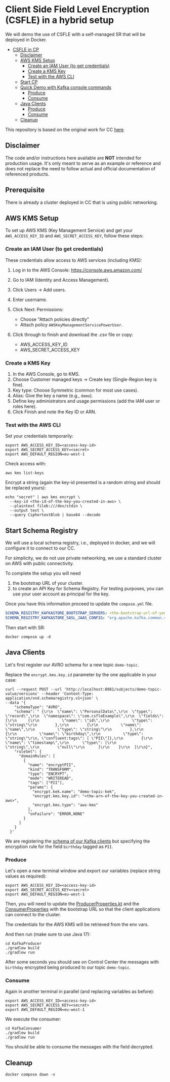 # Client Side Field Level Encryption (CSFLE) in a hybrid setup

We will demo the use of CSFLE with a self-managed SR that will be deployed in Docker.

- [CSFLE in CP](#csfle-in-cp)
    - [Disclaimer](#disclaimer)
    - [AWS KMS Setup](#aws-kms-setup)
        - [Create an IAM User (to get credentials)](#create-an-iam-user-to-get-credentials)
        - [Create a KMS Key](#create-a-kms-key)
        - [Test with the AWS CLI](#test-with-the-aws-cli)
    - [Start CP](#start-cp)
    - [Quick Demo with Kafka console commands](#quick-demo-with-kafka-console-commands)
        - [Produce](#produce)
        - [Consume](#consume)
    - [Java Clients](#java-clients)
        - [Produce](#produce-1)
        - [Consume](#consume-1)
    - [Cleanup](#cleanup)

This repository is based on the original work for CC [here](https://github.com/pneff93/csfle).

## Disclaimer

The code and/or instructions here available are **NOT** intended for production usage.
It's only meant to serve as an example or reference and does not replace the need to follow actual and official
documentation of referenced products.

## Prerequisite

There is already a cluster deployed in CC that is using public networking.

## AWS KMS Setup

To set up AWS KMS (Key Management Service) and get your `AWS_ACCESS_KEY_ID` and `AWS_SECRET_ACCESS_KEY`, follow these
steps:

### Create an IAM User (to get credentials)

These credentials allow access to AWS services (including KMS):

1. Log in to the AWS Console: https://console.aws.amazon.com/
2. Go to IAM (Identity and Access Management).
3. Click Users → Add users.
4. Enter username.
5. Click Next: Permissions:
    - Choose "Attach policies directly"
    - Attach policy `AWSKeyManagementServicePowerUser`.

6. Click through to finish and download the .csv file or copy:
    - AWS_ACCESS_KEY_ID
    - AWS_SECRET_ACCESS_KEY

### Create a KMS Key

1. In the AWS Console, go to KMS.
2. Choose Customer managed keys → Create key (Single-Region key is fine).
3. Key type: Choose Symmetric (common for most use cases).
4. Alias: Give the key a name (e.g., `demo`).
5. Define key administrators and usage permissions (add the IAM user or roles here).
6. Click Finish and note the Key ID or ARN.

### Test with the AWS CLI

Set your credentials temporarily:

```shell
export AWS_ACCESS_KEY_ID=<access-key-id>
export AWS_SECRET_ACCESS_KEY=<secret>
export AWS_DEFAULT_REGION=eu-west-1
```

Check access with:

```shell
aws kms list-keys
```

Encrypt a string (again the key-id presented is a random string and should be replaced yours):

```shell
echo "secret" | aws kms encrypt \
  --key-id <the-id-of-the-key-you-created-in-aws> \
  --plaintext fileb:///dev/stdin \
  --output text \
  --query CiphertextBlob | base64 --decode
```

## Start Schema Registry

We will use a local schema registry, i.e., deployed in docker, and we will configure it to connect to our CC.

For simplicity, we do not use private networking, we use a standard cluster on AWS with public connectivity.

To complete the setup you will need

1. the bootstrap URL of your cluster.
2. to create an API Key for Schema Registry. For testing purposes, you can use your user account as principal for the
   key.

Once you have this information proceed to update the `compose.yml` file.

```yml
SCHEMA_REGISTRY_KAFKASTORE_BOOTSTRAP_SERVERS: <the-bootstrap-url-of-your-cluster>
SCHEMA_REGISTRY_KAFKASTORE_SASL_JAAS_CONFIG: "org.apache.kafka.common.security.plain.PlainLoginModule required username='<CC-API-KEY>' password='CC-API-SECRET';"
```

Then start with SR:

```shell
docker compose up -d
```

## Java Clients

Let's first register our AVRO schema for a new topic `demo-topic`.

Replace the `encrypt.kms.key.id` parameter by the one applicable in your case:

```shell
curl --request POST --url 'http://localhost:8081/subjects/demo-topic-value/versions' --header 'Content-Type: application/vnd.schemaregistry.v1+json' \
--data '{
    "schemaType": "AVRO",  
    "schema": " {\r\n  \"name\": \"PersonalData\",\r\n  \"type\": \"record\",\r\n  \"namespace\": \"com.csfleExample\",\r\n  \"fields\": [\r\n     {\r\n          \"name\": \"id\",\r\n          \"type\": \"string\"\r\n        },\r\n        {\r\n          \"name\": \"name\",\r\n          \"type\": \"string\"\r\n        },\r\n        {\r\n          \"name\": \"birthday\",\r\n          \"type\": \"string\"\r\n, \"confluent:tags\": [ \"PII\"]},\r\n        {\r\n      \"name\": \"timestamp\",\r\n      \"type\": [\r\n        \"string\",\r\n        \"null\"\r\n      ]\r\n    }\r\n  ]\r\n}",
    "ruleSet": {
      "domainRules": [
        {
          "name": "encryptPII",
          "kind": "TRANSFORM",
          "type": "ENCRYPT",
          "mode": "WRITEREAD",
          "tags": ["PII"],
          "params": {
            "encrypt.kek.name": "demo-topic-kek",
            "encrypt.kms.key.id": "<the-arn-of-the-key-you-created-in-aws>",
            "encrypt.kms.type": "aws-kms"
          },
          "onFailure": "ERROR,NONE"
        }
      ]
    }
  }'
  ```

We are registering the [schema of our Kafka clients](./KafkaConsumer/src/main/avro/personalData.avsc) but specifying the
encryption rule for the field `birthday` tagged as `PII`.

### Produce

Let's open a new terminal window and export our variables (replace string values as required):

```shell
export AWS_ACCESS_KEY_ID=<access-key-id>
export AWS_SECRET_ACCESS_KEY=<secret>
export AWS_DEFAULT_REGION=eu-west-1
```

Then, you will need to update the [ProducerProperties.kt](KafkaProducer/src/main/kotlin/ProducerProperties.kt) and
the [ConsumerProperties](KafkaConsumer/src/main/kotlin/ConsumerProperties.kt) with the bootstrap URL so that the client
applications can connect to the cluster.

The credentials for the AWS KMS will be retrieved from the env vars.

And then run (make sure to use Java 17):

```shell
cd KafkaProducer
./gradlew build
./gradlew run
```

After some seconds you should see on Control Center the messages with `birthday` encrypted being produced to our topic
`demo-topic`.

### Consume

Again in another terminal in parallel (and replacing variables as before):

```shell
export AWS_ACCESS_KEY_ID=<access-key-id>
export AWS_SECRET_ACCESS_KEY=<secret>
export AWS_DEFAULT_REGION=eu-west-1
```

We execute the consumer:

```shell
cd KafkaConsumer
./gradlew build
./gradlew run
```

You should be able to consume the messages with the field decrypted.

## Cleanup

```shell
docker compose down -v
```
